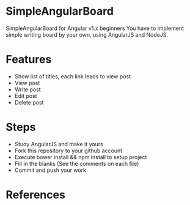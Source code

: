 # SimpleAngularBoard
SimpleAngularBoard for Angular v1.x beginners
You have to implement simple writing board by your own, using AngularJS and NodeJS.

# Features 

  - Show list of titles, each link leads to view post
  - View post
  - Write post
  - Edit post
  - Delete post

# Steps
 - Study AngularJS and make it yours
 - Fork this repository to your github account
 - Execute bower install && npm install to setup project
 - Fill in the blanks (See the comments on each file)
 - Commit and push your work 

# References

